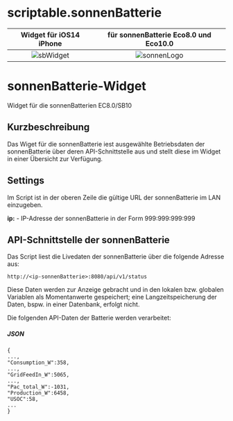 # scriptable.sonnenBatterie
|Widget für iOS14 iPhone            |für sonnenBatterie Eco8.0 und Eco10.0    |
|:-------------------------------------:|:------------------------------------:|
|![sbWidget](/Images/sbAdapter-Icon.png)   |![sonnenLogo](/Images/sonnenLogo450.png)             |

# sonnenBatterie-Widget
Widget für die sonnenBatterien EC8.0/SB10

## Kurzbeschreibung
Das Wiget für die sonnenBatterie iest ausgewählte Betriebsdaten der sonnenBatterie über deren API-Schnittstelle aus und stellt diese im Widget in einer Übersicht zur Verfügung.

## Settings
Im Script ist in der oberen Zeile die gültige URL der sonnenBatterie im LAN einzugeben.

**ip:** - IP-Adresse der sonnenBatterie in der Form 999:999:999:999

## API-Schnittstelle der sonnenBatterie

Das Script liest die Livedaten der sonnenBatterie über die folgende Adresse aus:

````http://<ip-sonnenBatterie>:8080/api/v1/status````

Diese Daten werden zur Anzeige gebracht und in den lokalen bzw. globalen Variablen als Momentanwerte gespeichert; eine Langzeitspeicherung der Daten, bspw. in einer Datenbank, erfolgt nicht.

Die folgenden API-Daten der Batterie werden verarbeitet:

##### JSON

````
{
...,
"Consumption_W":358,
...,
"GridFeedIn_W":5065,
...,
"Pac_total_W":-1031,
"Production_W":6458,
"USOC":58,
...
}
````
